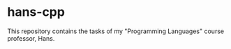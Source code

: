 # hans-cpp
This repository contains the tasks of my "Programming Languages" course professor, Hans.

